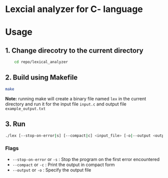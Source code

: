 # Lexcial analyzer for C- language


# Usage

## 1. Change direcotry to the current directory
    
```sh 
    cd repo/lexical_analyzer
```

## 2. Build using Makefile

```sh
make
```
**Note:** running make will create a binary file named `lex` in the current directory and run it for the input file `input.c` and output file `example_output.txt`

## 3. Run

```sh
./lex [--stop-on-error|s] [--compact|c] <input_file> [-o|--output <output_file>]
```

<!-- flags explanation -->

### Flags

- `--stop-on-error` or `-s` : Stop the program on the first error encountered
- `--compact` or `-c` : Print the output in compact form
- `--output` or `-o` : Specify the output file
